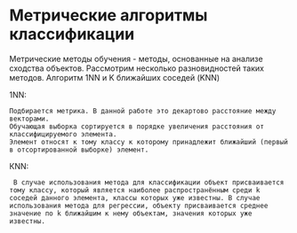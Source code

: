 # Метрические алгоритмы классификации
Метрические методы обучения - методы, основанные на анализе сходства объектов. Рассмотрим несколько разновидностей таких методов.
Алгоритм 1NN и K ближайших соседей (KNN)

1NN:

    Подбирается метрика. В данной работе это декартово расстояние между векторами.
    Обучающая выборка сортируется в порядке увеличения расстояния от классифицируемого элемента.
    Элемент относят к тому классу к которому принадлежит ближайший (первый в отсортированной выборке) элемент.

КNN:

     В случае использования метода для классификации объект присваивается тому классу, который является наиболее распространённым среди k соседей данного элемента, классы которых уже известны. В случае использования метода для регрессии, объекту присваивается среднее значение по k ближайшим к нему объектам, значения которых уже известны.

